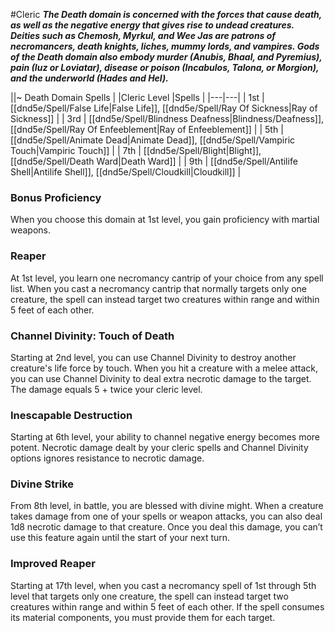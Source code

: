 #Cleric
***The Death domain is concerned with the forces that cause death, as well as the negative energy that gives rise to undead creatures. Deities such as Chemosh, Myrkul, and Wee Jas are patrons of necromancers, death knights, liches, mummy lords, and vampires. Gods of the Death domain also embody murder (Anubis, Bhaal, and Pyremius), pain (Iuz or Loviatar), disease or poison (Incabulos, Talona, or Morgion), and the underworld (Hades and Hel).***

||~ Death Domain Spells |
|Cleric Level |Spells |
|---|---|
| 1st | [[dnd5e/Spell/False Life\|False Life]], [[dnd5e/Spell/Ray Of Sickness\|Ray of Sickness]] |
| 3rd | [[dnd5e/Spell/Blindness Deafness\|Blindness/Deafness]], [[dnd5e/Spell/Ray Of Enfeeblement\|Ray of Enfeeblement]] |
| 5th | [[dnd5e/Spell/Animate Dead\|Animate Dead]], [[dnd5e/Spell/Vampiric Touch\|Vampiric Touch]] |
| 7th | [[dnd5e/Spell/Blight\|Blight]], [[dnd5e/Spell/Death Ward\|Death Ward]] |
| 9th | [[dnd5e/Spell/Antilife Shell\|Antilife Shell]], [[dnd5e/Spell/Cloudkill\|Cloudkill]] |

### Bonus Proficiency
When you choose this domain at 1st level, you gain proficiency with martial weapons.

### Reaper
At 1st level, you learn one necromancy cantrip of your choice from any spell list. When you cast a necromancy cantrip that normally targets only one creature, the spell can instead target two creatures within range and within 5 feet of each other.

### Channel Divinity: Touch of Death
Starting at 2nd level, you can use Channel Divinity to destroy another creature's life force by touch. When you hit a creature with a melee attack, you can use Channel Divinity to deal extra necrotic damage to the target. The damage equals 5 + twice your cleric level.

### Inescapable Destruction
Starting at 6th level, your ability to channel negative energy becomes more potent. Necrotic damage dealt by your cleric spells and Channel Divinity options ignores resistance to necrotic damage.

### Divine Strike
From 8th level, in battle, you are blessed with divine might. When a creature takes damage from one of your spells or weapon attacks, you can also deal 1d8 necrotic damage to that creature. Once you deal this damage, you can’t use this feature again until the start of your next turn.

### Improved Reaper
Starting at 17th level, when you cast a necromancy spell of 1st through 5th level that targets only one creature, the spell can instead target two creatures within range and within 5 feet of each other. If the spell consumes its material components, you must provide them for each target.